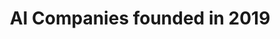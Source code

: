 ---
title: "AI Companies founded in 2019"
excerpt: "Here is a list of AI companies founded in 2019."
type: collection
heat: 19342

query: item.yearFounded == 2019

topics:
  - AI

images:
  - url: https://upload.wikimedia.org/wikipedia/commons/thumb/e/ee/Artificial_Neural_Network_with_Chip.jpg/1500px-Artificial_Neural_Network_with_Chip.jpg
    width: 1500
    height: 1200
---